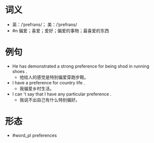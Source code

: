 # 词义
- 英：/ˈprefrəns/； 美：/ˈprefrəns/
- #n 偏爱；喜爱；爱好；偏爱的事物；最喜爱的东西
# 例句
- He has demonstrated a strong preference for being shod in running shoes .
	- 他给人的感觉是特别偏爱穿跑步鞋。
- I have a preference for country life .
	- 我偏爱乡村生活。
- I can 't say that I have any particular preference .
	- 我说不出自己有什么特别偏好。
# 形态
- #word_pl preferences
